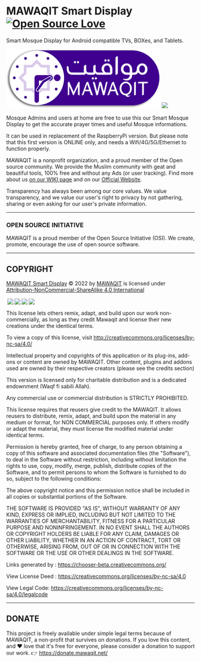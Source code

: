 # MAWAQIT Smart Display [![Open Source Love](https://badges.frapsoft.com/os/v2/open-source.svg?v=103)](https://github.com/ellerbrock/open-source-badges/)
Smart Mosque Display for Android compatible TVs, BOXes, and Tablets.

<a href="https://wiki.mawaqit.net/">![Mawaqit](assets/img/logo/logo-mawaqit-2022-horizontal.png "Mawaqit logo")</a> <a href="https://opensource.org/"><img src="https://user-images.githubusercontent.com/33727630/152268395-25a1f2e8-92a7-4690-9f85-857fd9936d93.png" height="170" /></a>

Mosque Admins and users at home are free to use this our Smart Mosque Display to get the accurate prayer times and useful Mosque informations.

It can be used in replacement of the RaspberryPi version. But please note that this first version is ONLINE only, and needs a Wifi/4G/5G/Ethernet to function properly.

MAWAQIT is a nonprofit organization, and a proud member of the Open source community. We provide the Muslim community with geat and beautiful tools, 100% free and without any Ads (or user tracking). Find more about us <a href="https://wiki.mawaqit.net/">on our WIKI page</a> and on our <a href="https://mawaqit.net/">Official Website</a>. 

Transparency has always been among our core values. We value transparency, and we value our user's right to privacy by not gathering, sharing or even asking for our user's private information.

___
### OPEN SOURCE INITIATIVE
MAWAQIT is a proud member of the Open Source Initiative (OSI). We create, promote, encourage the use of open source software.
___
## COPYRIGHT
<p xmlns:cc="http://creativecommons.org/ns#" xmlns:dct="http://purl.org/dc/terms/"><a property="dct:title" rel="cc:attributionURL" href="https://github.com/mawaqit/android-tv">MAWAQIT Smart Display</a> © 2022 by <a rel="cc:attributionURL dct:creator" property="cc:attributionName" href="https://mawaqit.net">MAWAQIT</a> is licensed under <a href="http://creativecommons.org/licenses/by-nc-sa/4.0/?ref=chooser-v1" target="_blank" rel="license noopener noreferrer" style="display:inline-block;">Attribution-NonCommercial-ShareAlike 4.0 International</a>

<img style="height:22px!important;margin-left:3px;vertical-align:text-bottom;" src="https://mirrors.creativecommons.org/presskit/icons/cc.svg?ref=chooser-v1"><img style="height:22px!important;margin-left:3px;vertical-align:text-bottom;" src="https://mirrors.creativecommons.org/presskit/icons/by.svg?ref=chooser-v1"><img style="height:22px!important;margin-left:3px;vertical-align:text-bottom;" src="https://mirrors.creativecommons.org/presskit/icons/nc.svg?ref=chooser-v1"><img style="height:22px!important;margin-left:3px;vertical-align:text-bottom;" src="https://mirrors.creativecommons.org/presskit/icons/sa.svg?ref=chooser-v1"></p>

This license lets others remix, adapt, and build upon our work non-commercially, as long as they credit Mawaqit and license their new creations under the identical terms.

To view a copy of this license, visit http://creativecommons.org/licenses/by-nc-sa/4.0/

Intellectual property and copyrights of this application or its plug-ins, add-ons or content are owned by MAWAQIT.
Other content, plugins and addons used are owned by their respective creators (please see the credits section)

This version is licensed only for charitable distribution and is a dedicated endownment (Waqf fi sabili Allah).

Any commercial use or commercial distribution is STRICTLY PROHIBITED.

This license requires that reusers give credit to the MAWAQIT. It allows reusers to distribute, remix, adapt, and build upon the material in any medium or format, for NON COMMERCIAL purposes only. If others modify or adapt the material, they must license the modified material under identical terms.

Permission is hereby granted, free of charge, to any person obtaining a copy of this software and associated documentation files (the "Software"), to deal in the Software without restriction, including without limitation the rights to use, copy, modify, merge, publish, distribute copies of the Software, and to permit persons to whom the Software is furnished to do so, subject to the following conditions:

The above copyright notice and this permission notice shall be included in all copies or substantial portions of the Software.

THE SOFTWARE IS PROVIDED "AS IS", WITHOUT WARRANTY OF ANY KIND, EXPRESS OR IMPLIED, INCLUDING BUT NOT LIMITED TO THE WARRANTIES OF MERCHANTABILITY, FITNESS FOR A PARTICULAR PURPOSE AND NONINFRINGEMENT. IN NO EVENT SHALL THE AUTHORS OR COPYRIGHT HOLDERS BE LIABLE FOR ANY CLAIM, DAMAGES OR OTHER LIABILITY, WHETHER IN AN ACTION OF CONTRACT, TORT OR OTHERWISE, ARISING FROM, OUT OF OR IN CONNECTION WITH THE SOFTWARE OR THE USE OR OTHER DEALINGS IN THE SOFTWARE.

Links generated by :
https://chooser-beta.creativecommons.org/

View License Deed :
https://creativecommons.org/licenses/by-nc-sa/4.0

View Legal Code:
https://creativecommons.org/licenses/by-nc-sa/4.0/legalcode

___
## DONATE
This project is freely available under simple legal terms because of MAWAQIT, a non-profit that survives on donations. If you love this content, and ❤️ love that it's free for everyone, please consider a donation to support our work.
👉 https://donate.mawaqit.net/ 
